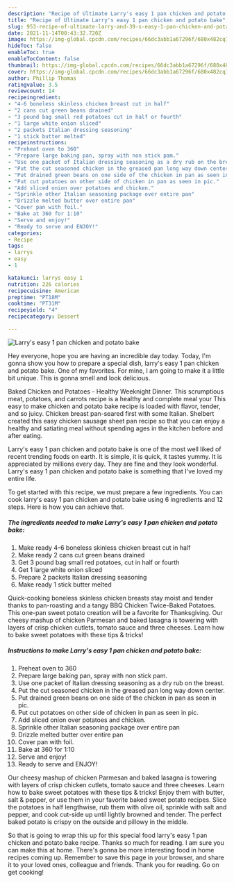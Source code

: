 ```yaml
---
description: "Recipe of Ultimate Larry's easy 1 pan chicken and potato bake"
title: "Recipe of Ultimate Larry's easy 1 pan chicken and potato bake"
slug: 953-recipe-of-ultimate-larry-and-39-s-easy-1-pan-chicken-and-potato-bake
date: 2021-11-14T00:43:32.720Z
image: https://img-global.cpcdn.com/recipes/66dc3abb1a67296f/680x482cq70/larrys-easy-1-pan-chicken-and-potato-bake-recipe-main-photo.jpg
hideToc: false
enableToc: true
enableTocContent: false
thumbnail: https://img-global.cpcdn.com/recipes/66dc3abb1a67296f/680x482cq70/larrys-easy-1-pan-chicken-and-potato-bake-recipe-main-photo.jpg
cover: https://img-global.cpcdn.com/recipes/66dc3abb1a67296f/680x482cq70/larrys-easy-1-pan-chicken-and-potato-bake-recipe-main-photo.jpg
author: Phillip Thomas
ratingvalue: 3.5
reviewcount: 14
recipeingredient:
- "4-6 boneless skinless chicken breast cut in half"
- "2 cans cut green beans drained"
- "3 pound bag small red potatoes cut in half or fourth"
- "1 large white onion sliced"
- "2 packets Italian dressing seasoning"
- "1 stick butter melted"
recipeinstructions:
- "Preheat oven to 360"
- "Prepare large baking pan, spray with non stick pam."
- "Use one packet of Italian dressing seasoning as a dry rub on the breast."
- "Put the cut seasoned chicken in the greased pan long way down center."
- "Put drained green beans on one side of the chicken in pan as seen in pic."
- "Put cut potatoes on other side of chicken in pan as seen in pic."
- "Add sliced onion over potatoes and chicken."
- "Sprinkle other Italian seasoning package over entire pan"
- "Drizzle melted butter over entire pan"
- "Cover pan with foil."
- "Bake at 360 for 1:10"
- "Serve and enjoy!"
- "Ready to serve and ENJOY!"
categories:
- Recipe
tags:
- larrys
- easy
- 1

katakunci: larrys easy 1 
nutrition: 226 calories
recipecuisine: American
preptime: "PT18M"
cooktime: "PT31M"
recipeyield: "4"
recipecategory: Dessert

---
```



![Larry&#39;s easy 1 pan chicken and potato bake](https://img-global.cpcdn.com/recipes/66dc3abb1a67296f/680x482cq70/larrys-easy-1-pan-chicken-and-potato-bake-recipe-main-photo.jpg)

Hey everyone, hope you are having an incredible day today. Today, I'm gonna show you how to prepare a special dish, larry&#39;s easy 1 pan chicken and potato bake. One of my favorites. For mine, I am going to make it a little bit unique. This is gonna smell and look delicious.

Baked Chicken and Potatoes - Healthy Weeknight Dinner. This scrumptious meat, potatoes, and carrots recipe is a healthy and complete meal your This easy to make chicken and potato bake recipe is loaded with flavor, tender, and so juicy. Chicken breast pan-seared first with some Italian. Shelbert created this easy chicken sausage sheet pan recipe so that you can enjoy a healthy and satiating meal without spending ages in the kitchen before and after eating.

Larry&#39;s easy 1 pan chicken and potato bake is one of the most well liked of recent trending foods on earth. It is simple, it is quick, it tastes yummy. It is appreciated by millions every day. They are fine and they look wonderful. Larry&#39;s easy 1 pan chicken and potato bake is something that I've loved my entire life.


To get started with this recipe, we must prepare a few ingredients. You can cook larry&#39;s easy 1 pan chicken and potato bake using 6 ingredients and 12 steps. Here is how you can achieve that.

<!--inarticleads1-->

##### The ingredients needed to make Larry&#39;s easy 1 pan chicken and potato bake:

1. Make ready 4-6 boneless skinless chicken breast cut in half
1. Make ready 2 cans cut green beans drained
1. Get 3 pound bag small red potatoes, cut in half or fourth
1. Get 1 large white onion sliced
1. Prepare 2 packets Italian dressing seasoning
1. Make ready 1 stick butter melted


Quick-cooking boneless skinless chicken breasts stay moist and tender thanks to pan-roasting and a tangy BBQ Chicken Twice-Baked Potatoes. This one-pan sweet potato creation will be a favorite for Thanksgiving. Our cheesy mashup of chicken Parmesan and baked lasagna is towering with layers of crisp chicken cutlets, tomato sauce and three cheeses. Learn how to bake sweet potatoes with these tips & tricks! 

<!--inarticleads2-->

##### Instructions to make Larry&#39;s easy 1 pan chicken and potato bake:

1. Preheat oven to 360
1. Prepare large baking pan, spray with non stick pam.
1. Use one packet of Italian dressing seasoning as a dry rub on the breast.
1. Put the cut seasoned chicken in the greased pan long way down center.
1. Put drained green beans on one side of the chicken in pan as seen in pic.
1. Put cut potatoes on other side of chicken in pan as seen in pic.
1. Add sliced onion over potatoes and chicken.
1. Sprinkle other Italian seasoning package over entire pan
1. Drizzle melted butter over entire pan
1. Cover pan with foil.
1. Bake at 360 for 1:10
1. Serve and enjoy!
1. Ready to serve and ENJOY!

Our cheesy mashup of chicken Parmesan and baked lasagna is towering with layers of crisp chicken cutlets, tomato sauce and three cheeses. Learn how to bake sweet potatoes with these tips & tricks! Enjoy them with butter, salt & pepper, or use them in your favorite baked sweet potato recipes. Slice the potatoes in half lengthwise, rub them with olive oil, sprinkle with salt and pepper, and cook cut-side up until lightly browned and tender. The perfect baked potato is crispy on the outside and pillowy in the middle. 

So that is going to wrap this up for this special food larry&#39;s easy 1 pan chicken and potato bake recipe. Thanks so much for reading. I am sure you can make this at home. There's gonna be more interesting food in home recipes coming up. Remember to save this page in your browser, and share it to your loved ones, colleague and friends. Thank you for reading. Go on get cooking!
